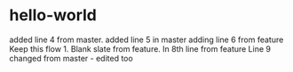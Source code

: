 # hello-world


added line 4 from master.
added line 5 in master
adding line 6 from feature
Keep this flow 1. Blank slate from feature.
In 8th line from feature
Line 9 changed from master - edited too
